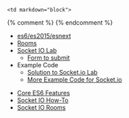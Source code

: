 	<td markdown="block">
{% comment %}
{% endcomment %}
* [es6/es2015/esnext](slides/24/es6.html) 
* [Rooms](slides/24/socketio-rooms.html) 
* [Socket IO Lab](homework/socket-io-lab.html)
    * [Form to submit](https://docs.google.com/a/nyu.edu/forms/d/e/1FAIpQLSemeHqPeVOljn0cMcEm6EB0iaedw95SOS-AcATqZhhdz8IpNQ/viewform)
* Example Code
    * [Solution to Socket.io Lab](https://github.com/nyu-csci-ua-0480-001-fall-2016/examples/blob/master/class25/socketio-racer-and-grid/racer-app.js)
    * [More Example Code for Socket.io](https://github.com/nyu-csci-ua-0480-001-fall-2016/examples/blob/master/class25/socketio-racer-and-grid/grid-app.js)
</td>
	<td markdown="block">

* [Core ES6 Features](http://exploringjs.com/es6/ch_core-features.html)
* [Socket IO How-To](http://socket.io/docs/)
* [Socket IO Rooms](http://socket.io/docs/rooms-and-namespaces/)

</td>
	<td markdown="block">
<!--
* [](assignments/.html)
-->
</td>
